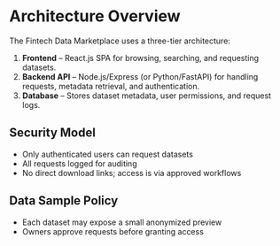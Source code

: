 # Architecture Overview

The Fintech Data Marketplace uses a three-tier architecture:

1. **Frontend** – React.js SPA for browsing, searching, and requesting datasets.
2. **Backend API** – Node.js/Express (or Python/FastAPI) for handling requests, metadata retrieval, and authentication.
3. **Database** – Stores dataset metadata, user permissions, and request logs.

## Security Model
- Only authenticated users can request datasets
- All requests logged for auditing
- No direct download links; access is via approved workflows

## Data Sample Policy
- Each dataset may expose a small anonymized preview
- Owners approve requests before granting access
